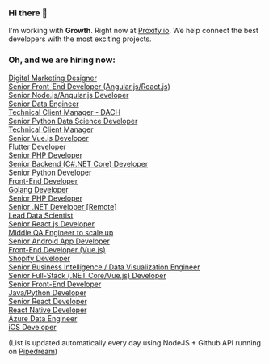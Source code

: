 ### Hi there 👋

I'm working with **Growth**. Right now at [Proxify.io](https://proxify.io/). We help connect the best developers with the most exciting projects. 

### Oh, and we are hiring now:

<!-- dev -->
[Digital Marketing Designer](https://career.proxify.io/jobs/1107082?utm_source=gh_list) <br />[Senior Front-End Developer (Angular.js/React.js)](https://career.proxify.io/jobs/1104655?utm_source=gh_list) <br />[Senior Node.js/Angular.js Developer](https://career.proxify.io/jobs/1103861?utm_source=gh_list) <br />[Senior Data Engineer](https://career.proxify.io/jobs/1103135?utm_source=gh_list) <br />[Technical Client Manager - DACH](https://career.proxify.io/jobs/1101868?utm_source=gh_list) <br />[Senior Python Data Science Developer](https://career.proxify.io/jobs/1098542?utm_source=gh_list) <br />[Technical Client Manager](https://career.proxify.io/jobs/1096846?utm_source=gh_list) <br />[Senior Vue.js Developer](https://career.proxify.io/jobs/1096475?utm_source=gh_list) <br />[Flutter Developer](https://career.proxify.io/jobs/1087559?utm_source=gh_list) <br />[Senior PHP Developer](https://career.proxify.io/jobs/1085993?utm_source=gh_list) <br />[Senior Backend (C#.NET Core) Developer](https://career.proxify.io/jobs/1075338?utm_source=gh_list) <br />[Senior Python Developer](https://career.proxify.io/jobs/1074480?utm_source=gh_list) <br />[Front-End Developer](https://career.proxify.io/jobs/1073662?utm_source=gh_list) <br />[Golang Developer](https://career.proxify.io/jobs/1070853?utm_source=gh_list) <br />[Senior PHP Developer](https://career.proxify.io/jobs/1069557?utm_source=gh_list) <br />[Senior .NET Developer [Remote]](https://career.proxify.io/jobs/1066234?utm_source=gh_list) <br />[Lead Data Scientist](https://career.proxify.io/jobs/1065085?utm_source=gh_list) <br />[Senior React.js Developer](https://career.proxify.io/jobs/1059789?utm_source=gh_list) <br />[Middle QA Engineer to scale up](https://career.proxify.io/jobs/1053810?utm_source=gh_list) <br />[Senior Android App Developer](https://career.proxify.io/jobs/1031841?utm_source=gh_list) <br />[Front-End Developer (Vue.js)](https://career.proxify.io/jobs/1026980?utm_source=gh_list) <br />[Shopify Developer](https://career.proxify.io/jobs/1022589?utm_source=gh_list) <br />[Senior Business Intelligence / Data Visualization Engineer](https://career.proxify.io/jobs/1013862?utm_source=gh_list) <br />[Senior Full-Stack (.NET Core/Vue.js)  Developer](https://career.proxify.io/jobs/1010238?utm_source=gh_list) <br />[Senior Front-End Developer](https://career.proxify.io/jobs/1009113?utm_source=gh_list) <br />[Java/Python Developer](https://career.proxify.io/jobs/1008958?utm_source=gh_list) <br />[Senior React Developer](https://career.proxify.io/jobs/1007908?utm_source=gh_list) <br />[React Native Developer](https://career.proxify.io/jobs/1007907?utm_source=gh_list) <br />[Azure Data Engineer](https://career.proxify.io/jobs/979962?utm_source=gh_list) <br />[iOS Developer](https://career.proxify.io/jobs/969603?utm_source=gh_list) <br />
<!-- devend -->

(List is updated automatically every day using NodeJS + Github API running on [Pipedream](https://github.com/PipedreamHQ))
